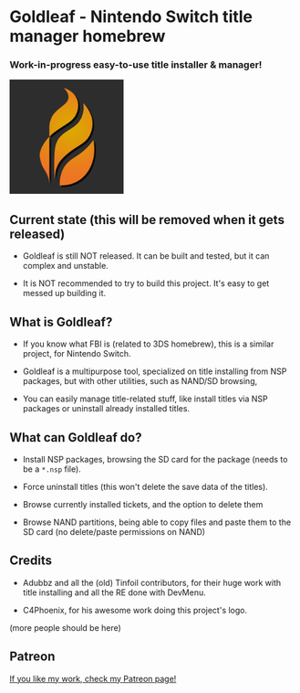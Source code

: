 # Goldleaf - Nintendo Switch title manager homebrew

### Work-in-progress easy-to-use title installer & manager!

<img src="Icon.jpg" width="200">

## Current state (this will be removed when it gets released)

- Goldleaf is still NOT released. It can be built and tested, but it can complex and unstable.

- It is NOT recommended to try to build this project. It's easy to get messed up building it.

## What is Goldleaf?

- If you know what FBI is (related to 3DS homebrew), this is a similar project, for Nintendo Switch.

- Goldleaf is a multipurpose tool, specialized on title installing from NSP packages, but with other utilities, such as NAND/SD browsing, 

- You can easily manage title-related stuff, like install titles via NSP packages or uninstall already installed titles.

## What can Goldleaf do?

- Install NSP packages, browsing the SD card for the package (needs to be a `*.nsp` file).

- Force uninstall titles (this won't delete the save data of the titles).

- Browse currently installed tickets, and the option to delete them

- Browse NAND partitions, being able to copy files and paste them to the SD card (no delete/paste permissions on NAND)

## Credits

- Adubbz and all the (old) Tinfoil contributors, for their huge work with title installing and all the RE done with DevMenu.

- C4Phoenix, for his awesome work doing this project's logo.

(more people should be here)

## Patreon

[If you like my work, check my Patreon page!](https://patreon.com/xortroll)